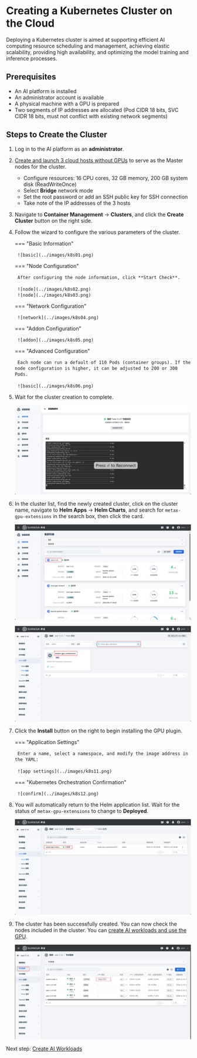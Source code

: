 # Creating a Kubernetes Cluster on the Cloud

Deploying a Kubernetes cluster is aimed at supporting efficient AI computing resource scheduling and management, achieving elastic scalability, providing high availability, and optimizing the model training and inference processes.

## Prerequisites

- An AI platform is installed
- An administrator account is available
- A physical machine with a GPU is prepared
- Two segments of IP addresses are allocated (Pod CIDR 18 bits, SVC CIDR 18 bits, must not conflict with existing network segments)

## Steps to Create the Cluster

1. Log in to the AI platform as an **administrator**.
2. [Create and launch 3 cloud hosts without GPUs](../host/createhost.md) to serve as the Master nodes for the cluster.

    - Configure resources: 16 CPU cores, 32 GB memory, 200 GB system disk (ReadWriteOnce)
    - Select **Bridge** network mode
    - Set the root password or add an SSH public key for SSH connection
    - Take note of the IP addresses of the 3 hosts

3. Navigate to **Container Management** -> **Clusters**, and click the **Create Cluster** button on the right side.
4. Follow the wizard to configure the various parameters of the cluster.

    === "Basic Information"

        ![basic](../images/k8s01.png)

    === "Node Configuration"

        After configuring the node information, click **Start Check**.

        ![node](../images/k8s02.png)
        ![node](../images/k8s03.png)

    === "Network Configuration"

        ![network](../images/k8s04.png)

    === "Addon Configuration"

        ![addon](../images/k8s05.png)

    === "Advanced Configuration"

        Each node can run a default of 110 Pods (container groups). If the node configuration is higher, it can be adjusted to 200 or 300 Pods.

        ![basic](../images/k8s06.png)

5. Wait for the cluster creation to complete.

    ![done](../images/k8s08.png)

6. In the cluster list, find the newly created cluster, click on the cluster name, navigate to **Helm Apps** -> **Helm Charts**, and search for `metax-gpu-extensions` in the search box, then click the card.

    ![cluster](../images/k8s09.png)

    ![helm](../images/k8s10.png)

7. Click the **Install** button on the right to begin installing the GPU plugin.

    === "Application Settings"

        Enter a name, select a namespace, and modify the image address in the YAML:

        ![app settings](../images/k8s11.png)

    === "Kubernetes Orchestration Confirmation"

        ![confirm](../images/k8s12.png)

8. You will automatically return to the Helm application list. Wait for the status of `metax-gpu-extensions` to change to **Deployed**.

    ![deployed](../images/k8s13.png)

9. The cluster has been successfully created. You can now check the nodes included in the cluster. You can [create AI workloads and use the GPU](../share/workload.md).

    ![nodes](../images/k8s14.png)

Next step: [Create AI Workloads](../share/workload.md)
